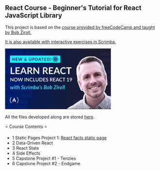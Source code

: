 ## React Course - Beginner's Tutorial for React JavaScript Library

This project is based on the [course provided by freeCodeCamp and taught by Bob Ziroll.](https://www.youtube.com/watch?v=x4rFhThSX04)

[It is also available with interactive exercises in Scrimba.](https://scrimba.com/learn-react-c0e)

<img title="cover" alt="cover" height = "200" src="./preview.png">

All the files developed along are stored [here](https://github.com/rebecaaras/fcc-react-beginner-course).

⭐️ Course Contents ⭐️
- 1 Static Pages
    Project 1: [React facts static page](https://github.com/rebecaaras/react-facts-page)
- 2 Data-Driven React
- 3 React State
- 4 Side Effects
- 5 Capstone Project #1 - Tenzies
- 6 Capstone Project #2 - Endgame


